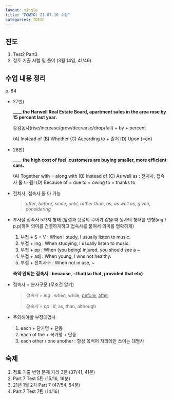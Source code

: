 ```yaml
---
layout: single
title: "𝑻𝑶𝑬𝑰𝑪) 21.07.16 수업"
categories: TOEIC
---
```


## 진도
1. Test2 Part3
2. 정토 기출 시험 및 풀이 (3월 14일, 41/46)

## 수업 내용 정리

p. 84

+ 27번)

  **____ the Harwell Real Estate Board, apartment sales in the area rose by 15 percent last year.**
  
  증감동사(rise/increase/grow/decrease/drop/fall) + by + percent
  
  (A) Instead of
  (B) Whether
  (C) According to + 출처
  (D) Upon (=on)
  
  
+ 28번)

  **____ the high cost of fuel, customers are buying smaller, more efficient cars.**
  
  (A) Together with = along with
  (B) Instead of
  (C) As well as :  전치사, 접속사 둘 다 됨!
  (D) Because of = due to = owing to = thanks to


+ 전치사, 접속사 둘 다 가능

  > _after_, _before_, _since_, _until_, _rather than_, _as_, _as well as_, _given_, _considering_
  
  
+ 부사절 접속사 5가지 형태 (앞절과 뒷절의 주어가 같을 때 동사의 형태를 변형(ing / p.p)하여 의미를 간결하게하고 접속사를 붙여서 의미를 명확하게)

  1. 부접 + S + V : When I study, I usually listen to music.
  2. 부접 + ing : When studying, I usually listen to music.
  3. 부접 + pp : When (you being) injured, you should see a ~
  4. 부접 + adj : When young, I wns not healthy.
  5. 부접 + 전치사구 : When not in use, ~
  
  **축약 안되는 접속사 : because, ~that(so that, provided that etc)**

+ 접속사 + 분사구문 (무조건 암기)

   >_접속사 + ing_ : when, while, <u>before</u>, <u>after</u>
   >
   >_접속사 + pp_ : if, as, than, although
   
+ 주의해야할 부정대명사

  1. each + 단가명 + 단동
  2. each of the + 복가명 + 단동
  3. each other / one another : 항상 목적어 자리에만 쓰이는 대명사
  
## 숙제
1. 정토 기출 변형 문제 자리 3탄 (37/41, 41분)
2. Part 7 Test 5탄  (15/16, 16분)
3. 21년 1월 2차 Part 7 (47/54, 54분)
4. Part 7 Test 7탄 (14/16)
 
